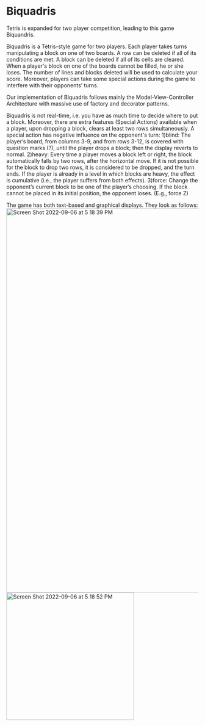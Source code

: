 # Biquadris

Tetris is expanded for two player competition, leading to this game Biquandris.

Biquadris is a Tetris-style game for two players. Each player takes turns manipulating a block on one of two boards. A row can be deleted if all of its conditions are met. A block can be deleted if all of its cells are cleared. When a player's block on one of the boards cannot be filled, he or she loses. The number of lines and blocks deleted will be used to calculate your score. Moreover, players can take some special actions during the game to interfere with their opponents’ turns.

Our implementation of Biquadris follows mainly the Model-View-Controller Architecture with massive use of factory and decorator patterns.

Biquadris is not real-time, i.e. you have as much time to decide where to put a block. Moreover, there are extra features (Special Actions) available when a player, upon dropping a block, clears at least two rows simultaneously. A special action has negative influence on the opponent's turn: 
1)blind: The player’s board, from columns 3-9, and from rows 3-12, is covered with question marks (?), until the player drops a block; then the display reverts to normal. 
2)heavy: Every time a player moves a block left or right, the block automatically falls by two rows, after the horizontal move. If it is not possible for the block to drop two rows, it is considered to be dropped, and the turn ends. If the player is already in a level in which blocks are heavy, the effect is cumulative (i.e., the player suffers from both effects).
3)force: Change the opponent’s current block to be one of the player’s choosing. If the block cannot be placed in its initial position, the opponent loses. (E.g., force Z)

The game has both text-based and graphical displays. They look as follows:
<img width="1008" alt="Screen Shot 2022-09-06 at 5 18 39 PM" src="https://user-images.githubusercontent.com/112984472/188740534-66f7a036-bb57-44e5-8ff0-40dbb5f9ae30.png">
<img width="334" alt="Screen Shot 2022-09-06 at 5 18 52 PM" src="https://user-images.githubusercontent.com/112984472/188740582-4163ba03-d40c-4417-9f52-e7ca22ad264f.png">
